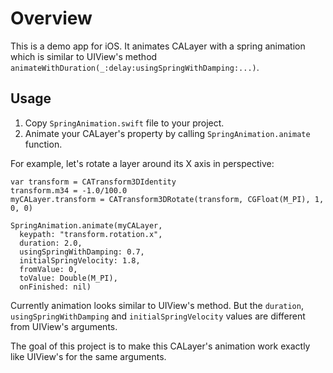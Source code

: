# Overview

This is a demo app for iOS. It animates CALayer with a spring animation which is similar to UIView's method `animateWithDuration(_:delay:usingSpringWithDamping:...)`.

## Usage

1. Copy `SpringAnimation.swift` file to your project.
1. Animate your CALayer's property by calling `SpringAnimation.animate` function.

For example, let's rotate a layer around its X axis in perspective:

```
var transform = CATransform3DIdentity
transform.m34 = -1.0/100.0
myCALayer.transform = CATransform3DRotate(transform, CGFloat(M_PI), 1, 0, 0)

SpringAnimation.animate(myCALayer,
  keypath: "transform.rotation.x",
  duration: 2.0,
  usingSpringWithDamping: 0.7,
  initialSpringVelocity: 1.8,
  fromValue: 0,
  toValue: Double(M_PI),
  onFinished: nil)
```

Currently animation looks similar to UIView's method.
But the `duration`, `usingSpringWithDamping` and `initialSpringVelocity` values
are different from UIView's arguments.

The goal of this project is to make this CALayer's animation work exactly like UIView's for the same arguments.